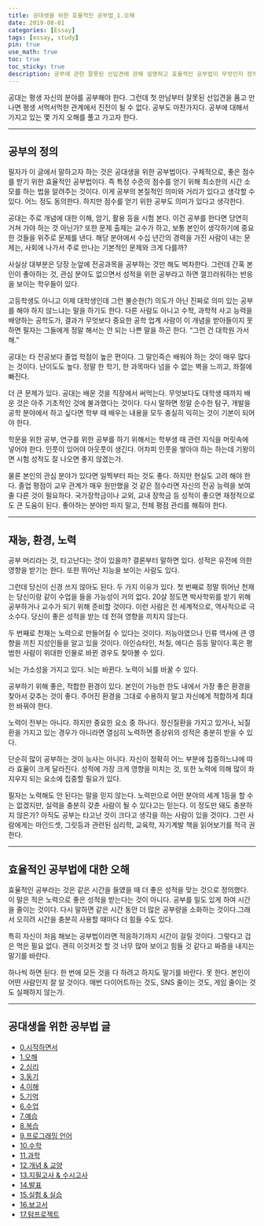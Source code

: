 ```yaml
---
title: 공대생을 위한 효율적인 공부법_1.오해
date: 2019-08-01
categories: [Essay]
tags: [essay, study]
pin: true
use_math: true
toc: true
toc_sticky: true
description: 공부에 관한 잘못된 선입견에 관해 설명하고 효율적인 공부법이 무엇인지 정의한다.
---
```


공대는 평생 자신의 분야를 공부해야 한다. 그런데 첫 만남부터 잘못된 선입견을 품고 만나면 평생 서먹서먹한 관계에서 진전이 될 수 없다. 공부도 마찬가지다. 공부에 대해서 가지고 있는 몇 가지 오해를 풀고 가고자 한다.

***

## __공부의 정의__

필자가 이 글에서 말하고자 하는 것은 공대생을 위한 공부법이다. 구체적으로, 좋은 점수를 받기 위한 효율적인 공부법이다. 즉 특정 수준의 점수를 얻기 위해 최소한의 시간 소모를 하는 법을 알려주는 것이다. 이게 공부의 본질적인 의미와 거리가 있다고 생각할 수 있다. 어느 정도 동의한다. 하지만 점수를 얻기 위한 공부도 의미가 있다고 생각한다.

공대는 주로 개념에 대한 이해, 암기, 활용 등을 시험 본다. 이건 공부를 한다면 당연히 거쳐 가야 하는 것 아닌가? 또한 문제 출제는 교수가 하고, 보통 본인이 생각하기에 중요한 것들을 위주로 문제를 낸다. 해당 분야에서 수십 년간의 경력을 가진 사람이 내는 문제는, 사회에 나가서 주로 만나는 기본적인 문제와 크게 다를까?

사실상 대부분은 당장 눈앞에 전공과목을 공부하는 것만 해도 벅차한다. 그런데 간혹 본인이 좋아하는 것, 관심 분야도 없으면서 성적을 위한 공부라고 하면 껄끄러워하는 반응을 보이는 학우들이 있다.

고등학생도 아니고 이제 대학생인데 그런 불순한(?) 의도가 아닌 진짜로 의미 있는 공부를 해야 하지 않느냐는 말을 하기도 한다. 다른 사람도 아니고 수학, 과학적 사고 능력을 배양하는 공학도가, 결과가 무엇보다 중요한 공학 업계 사람이 이 개념을 받아들이지 못하면 필자는 그들에게 정말 해서는 안 되는 나쁜 말을 하곤 한다. “그런 건 대학원 가서 해.”

공대는 타 전공보다 졸업 학점이 높은 편이다. 그 말인즉슨 배워야 하는 것이 매우 많다는 것이다. 난이도도 높다. 정말 한 학기, 한 과목마다 넘을 수 없는 벽을 느끼고, 좌절에 빠진다.

더 큰 문제가 있다. 공대는 배운 것을 직장에서 써먹는다. 무엇보다도 대학생 때까지 배운 것은 아주 기초적인 것에 불과했다는 것이다. 다시 말하면 정말 순수한 탐구, 개발을 공학 분야에서 하고 싶다면 학부 때 배우는 내용을 모두 충실히 익히는 것이 기본이 되어야 한다.

학문을 위한 공부, 연구를 위한 공부를 하기 위해서는 학부생 때 관련 지식을 머릿속에 넣어야 한다. 인풋이 있어야 아웃풋이 생긴다. 어차피 인풋을 쌓아야 하는 하는데 기왕이면 시험 성적도 잘 나오면 좋지 않겠는가.

물론 본인의 관심 분야가 있다면 일찍부터 파는 것도 좋다. 하지만 현실도 고려 해야 한다. 졸업 평점이 교우 관계가 매우 원만했을 것 같은 점수라면 자신의 전공 능력을 보여줄 다른 것이 필요하다. 국가장학금이나 교외, 교내 장학금 등 성적이 좋으면 재정적으로도 큰 도움이 된다. 좋아하는 분야만 파지 말고, 전체 평점 관리를 해줘야 한다.

***

## __재능, 환경, 노력__

공부 머리라는 것, 타고난다는 것이 있을까? 결론부터 말하면 있다. 성적은 유전에 의한 영향을 받기는 한다. 또한 뛰어난 지능을 보이는 사람도 있다.

그런데 당신이 신경 쓰지 않아도 된다. 두 가지 이유가 있다. 첫 번째로 정말 뛰어난 천재는 당신이랑 같이 수업을 들을 가능성이 거의 없다. 20살 정도면 박사학위를 받기 위해 공부하거나 교수가 되기 위해 준비할 것이다. 이런 사람은 전 세계적으로, 역사적으로 극소수다. 당신이 좋은 성적을 받는 데 전혀 영향을 끼치지 않는다.

두 번째로 천재는 노력으로 만들어질 수 있다는 것이다. 저능아였으나 인류 역사에 큰 영향을 끼친 지성인들을 알고 있을 것이다. 아인슈타인, 처칠, 에디슨 등등 말이다.혹은 평범한 사람이 위대한 인물로 바뀐 경우도 찾아볼 수 있다.

뇌는 가소성을 가지고 있다. 뇌는 바뀐다. 노력이 뇌를 바꿀 수 있다.

공부하기 위해 좋은, 적합한 환경이 있다. 본인이 가능한 한도 내에서 가장 좋은 환경을 찾아서 갖추는 것이 좋다. 주어진 환경을 그대로 수용하지 말고 자신에게 적합하게 최대한 바꿔야 한다.

노력이 전부는 아니다. 하지만 중요한 요소 중 하나다. 정신질환을 가지고 있거나, 뇌질환을 가지고 있는 경우가 아니라면 열심히 노력하면 중상위의 성적은 충분히 받을 수 있다.

단순히 많이 공부하는 것이 능사는 아니다. 자신이 정확히 어느 부분에 집중하느냐에 따라 효율이 크게 달라진다. 성적에 가장 크게 영향을 미치는 것, 또한 노력에 의해 많이 좌지우지 되는 요소에 집중할 필요가 있다.

필자는 노력해도 안 된다는 말을 믿지 않는다. 노력만으로 어떤 분야의 세계 1등을 할 수는 없겠지만, 실력을 충분히 갖춘 사람이 될 수 있다고는 믿는다. 이 정도만 돼도 충분하지 않은가? 아직도 공부는 타고난 것이 크다고 생각을 하는 사람이 있을 것이다. 그런 사람에게는 마인드셋, 그릿등과 관련된 심리학, 교육학, 자기계발 책을 읽어보기를 적극 권한다.

***

## __효율적인 공부법에 대한 오해__

효율적인 공부라는 것은 같은 시간을 들였을 때 더 좋은 성적을 맞는 것으로 정의했다. 이 말은 적은 노력으로 좋은 성적을 받는다는 것이 아니다. 공부를 밀도 있게 하여 시간을 줄이는 것이다. 다시 말하면 같은 시간 동안 더 많은 공부량을 소화하는 것이다.그래서 오히려 시간을 충분히 사용할 때마다 더 힘들 수도 있다.

특히 자신이 처음 해보는 공부법이라면 적응하기까지 시간이 걸릴 것이다. 그렇다고 겁은 먹은 필요 없다. 괜히 이것저것 할 것 너무 많아 보이고 힘들 것 같다고 짜증을 내지는 말기를 바란다.

하나씩 하면 된다. 한 번에 모든 것을 다 하려고 하지도 말기를 바란다. 못 한다. 본인이 어떤 사람인지 잘 알 것이다. 매번 다이어트하는 것도, SNS 줄이는 것도, 게임 줄이는 것도 실패하지 않는가.

***

## __공대생을 위한 공부법 글__

- [0.시작하면서](https://chalgx.github.io/essay/HowtoStudyforEngineeringStudent0)
- [1.오해](https://chalgx.github.io/essay/HowtoStudyforEngineeringStudent1)
- [2.심리](https://chalgx.github.io/essay/HowtoStudyforEngineeringStudent2)
- [3.동기](https://chalgx.github.io/essay/HowtoStudyforEngineeringStudent3)
- [4.이해](https://chalgx.github.io/essay/HowtoStudyforEngineeringStudent4)
- [5.기억](https://chalgx.github.io/essay/HowtoStudyforEngineeringStudent5)
- [6.수업](https://chalgx.github.io/essay/HowtoStudyforEngineeringStudent6)
- [7.예습](https://chalgx.github.io/essay/HowtoStudyforEngineeringStudent7)
- [8.복습](https://chalgx.github.io/essay/HowtoStudyforEngineeringStudent8)
- [9.프로그래밍 언어](https://chalgx.github.io/essay/HowtoStudyforEngineeringStudent9)
- [10.수학](https://chalgx.github.io/essay/HowtoStudyforEngineeringStudent10)
- [11.과학](https://chalgx.github.io/essay/HowtoStudyforEngineeringStudent11)
- [12.개념 & 교양](https://chalgx.github.io/essay/HowtoStudyforEngineeringStudent12)
- [13.지필고사 & 수시고사](https://chalgx.github.io/essay/HowtoStudyforEngineeringStudent13)
- [14.발표](https://chalgx.github.io/essay/HowtoStudyforEngineeringStudent14)
- [15.실험 & 실습](https://chalgx.github.io/essay/HowtoStudyforEngineeringStudent15)
- [16.보고서](https://chalgx.github.io/essay/HowtoStudyforEngineeringStudent16)
- [17.텀프로젝트](https://chalgx.github.io/essay/HowtoStudyforEngineeringStudent17)
